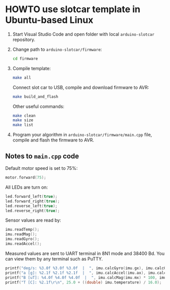 # HOWTO use slotcar template in Ubuntu-based Linux

1. Start Visual Studio Code and open folder with local `arduino-slotcar` repository.

2. Change path to `arduino-slotcar/firmware`:

   ```bash
   cd firmware
   ```

3. Compile template:

   ```bash
   make all
   ```

   Connect slot car to USB, compile and download firmware to AVR:

   ```bash
   make build_and_flash
   ```

   Other useful commands:

   ```bash
   make clean
   make size
   make list
   ```

4. Program your algorithm in `arduino-slotcar/firmware/main.cpp` file, compile and flash the firmware to AVR.

## Notes to `main.cpp` code

Default motor speed is set to 75%:

```c
motor.forward(75);
```

All LEDs are turn on:

```c
led.forward_left(true);
led.forward_right(true);
led.reverse_left(true);
led.reverse_right(true);
```

Sensor values are read by:

```c
imu.readTemp();
imu.readMag();
imu.readGyro();
imu.readAccel();
```

Measured values are sent to UART terminal in 8N1 mode and 38400 Bd. You can view them by any terminal such as PuTTY.

```c
printf("deg/s: %3.0f %3.0f %3.0f  |  ", imu.calcGyro(imu.gx), imu.calcGyro(imu.gy), imu.calcGyro(imu.gz));
printf("a [g]: %2.1f %2.1f %2.1f  |  ", imu.calcAccel(imu.ax), imu.calcAccel(imu.ay), imu.calcAccel(imu.az));
printf("B [uT]: %4.0f %4.0f %4.0f  |  ", imu.calcMag(imu.mx) * 100, imu.calcMag(imu.my) * 100, imu.calcMag(imu.mz) * 100);
printf("T [C]: %2.1f\r\n", 25.0 + ((double) imu.temperature) / 16.0);
```

